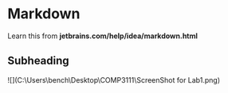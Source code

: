 # Markdown

Learn this from **jetbrains.com/help/idea/markdown.html**

## Subheading
![](C:\Users\bench\Desktop\COMP3111\ScreenShot for Lab1.png)